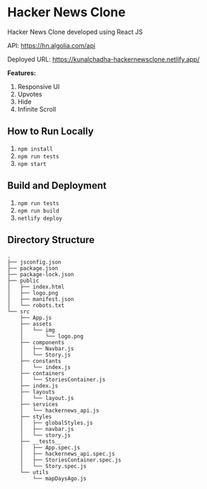 # Hacker News Clone
Hacker News Clone developed using React JS

API: https://hn.algolia.com/api

Deployed URL: https://kunalchadha-hackernewsclone.netlify.app/

<b>Features:</b> 
1. Responsive UI
2. Upvotes
3. Hide
4. Infinite Scroll

## How to Run Locally
1. `npm install`
2. `npm run tests`
3. `npm start`

## Build and Deployment
1. `npm run tests`
2. `npm run build`
3. `netlify deploy`

## Directory Structure
```
.
├── jsconfig.json
├── package.json
├── package-lock.json
├── public
│   ├── index.html
│   ├── logo.png
│   ├── manifest.json
│   └── robots.txt
└── src
    ├── App.js
    ├── assets
    │   └── img
    │       └── logo.png
    ├── components
    │   ├── Navbar.js
    │   └── Story.js
    ├── constants
    │   └── index.js
    ├── containers
    │   └── StoriesContainer.js
    ├── index.js
    ├── layouts
    │   └── layout.js
    ├── services
    │   └── hackernews_api.js
    ├── styles
    │   ├── globalStyles.js
    │   ├── navbar.js
    │   └── story.js
    ├── __tests__
    │   ├── App.spec.js
    │   ├── hackernews_api.spec.js
    │   ├── StoriesContainer.spec.js
    │   └── Story.spec.js
    └── utils
        └── mapDaysAgo.js

```
